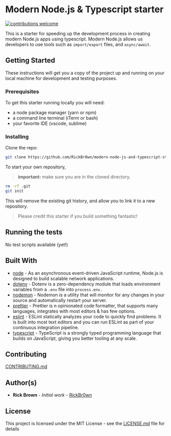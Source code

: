 # Modern Node.js & Typescript starter

[![contributions welcome](https://img.shields.io/badge/contributions-welcome-brightgreen.svg?style=flat)]()

This is a starter for speeding up the development process in creating modern Node.js apps using typescript. Modern Node.js allows us developers to use tools such as `import/export` files, and `async/await`.

## Getting Started

These instructions will get you a copy of the project up and running on your local machine for development and testing purposes.

### Prerequisites

To get this starter running locally you will need:

- a node package manager (yarn or npm)
- a command line terminal (iTerm or bash)
- your favorite IDE (vscode, sublime)

### Installing

Clone the repo:

```bash
git clone https://github.com/RickBr0wn/modern-node-js-and-typescript-starter <YOUR_PROJECT_NAME> && cd <YOUR_PROJECT_NAME>
```

To start your own repository,

> **important:** make sure you are in the cloned directory.

```bash
rm -rf .git
git init
```

This will remove the existing git history, and allow you to link it to a new repository.

> Please credit this starter if you build something fantastic!

## Running the tests

No test scripts available (yet!)

## Built With

- [node](https://nodejs.org/en/about/) - As an asynchronous event-driven JavaScript runtime, Node.js is designed to build scalable network applications.
- [dotenv](https://github.com/motdotla/dotenv#readme) - Dotenv is a zero-dependency module that loads environment variables from a `.env` file into `process.env.`
- [nodemon](https://nodemon.io) - Nodemon is a utility that will monitor for any changes in your source and automatically restart your server.
- [prettier](https://prettier.io) - Prettier is n opinionated code formatter, that supports many languages, integrates with most editors & has few options.
- [eslint](https://eslint.org) - ESLint statically analyzes your code to quickly find problems. It is built into most text editors and you can run ESLint as part of your continuous integration pipeline.
- [typescript](https://www.typescriptlang.org) - TypeScript is a strongly typed programming language that builds on JavaScript, giving you better tooling at any scale.

## Contributing

[CONTRIBUTING.md](https://gist.github.com/RickBr0wn/0b4a139f833e0d0bafddb0d043644b20)

## Author(s)

- **Rick Brown** - _Initial work_ - [RickBr0wn](https://github.com/RickBr0wn)

## License

This project is licensed under the MIT License - see the [LICENSE.md](https://gist.github.com/RickBr0wn/5f95ee6118bb32034e2b94acbd88a99d) file for details